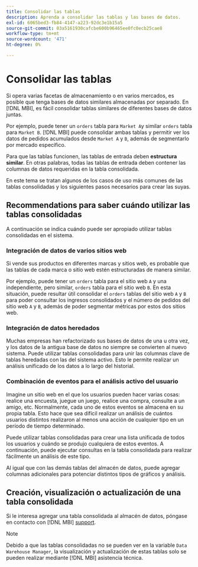 ```yaml
---
title: Consolidar las tablas
description: Aprenda a consolidar las tablas y las bases de datos.
exl-id: 6065bed3-fb84-4147-a223-92dc3e1b15a5
source-git-commit: 03a5161930cafcbe600b96465ee0fc0ecb25cae8
workflow-type: tm+mt
source-wordcount: '471'
ht-degree: 0%

---
```


# Consolidar las tablas

Si opera varias facetas de almacenamiento o en varios mercados, es posible que tenga bases de datos similares almacenadas por separado. En [!DNL MBI], es fácil consolidar tablas similares de diferentes bases de datos juntas.

Por ejemplo, puede tener un `orders` tabla para `Market A`y similar `orders` tabla para `Market B`. [!DNL MBI] puede consolidar ambas tablas y permitir ver los datos de pedidos acumulados desde `Market A` y `B`, además de segmentarlo por mercado específico.

Para que las tablas funcionen, las tablas de entrada deben **estructura similar**. En otras palabras, todas las tablas de entrada deben contener las columnas de datos requeridas en la tabla consolidada.

En este tema se tratan algunos de los casos de uso más comunes de las tablas consolidadas y los siguientes pasos necesarios para crear las suyas.

## Recommendations para saber cuándo utilizar las tablas consolidadas

A continuación se indica cuándo puede ser apropiado utilizar tablas consolidadas en el sistema.

### Integración de datos de varios sitios web

Si vende sus productos en diferentes marcas y sitios web, es probable que las tablas de cada marca o sitio web estén estructuradas de manera similar.

Por ejemplo, puede tener un `orders` tabla para el sitio web `A` y una independiente, pero similar, `orders` tabla para el sitio web `B`. En esta situación, puede resultar útil consolidar el `orders` tablas del sitio web `A` y `B` para poder consultar los ingresos consolidados y el número de pedidos del sitio web `A` y `B`, además de poder segmentar métricas por estos dos sitios web.

### Integración de datos heredados

Muchas empresas han refactorizado sus bases de datos de una u otra vez, y los datos de la antigua base de datos no siempre se convierten al nuevo sistema. Puede utilizar tablas consolidadas para unir las columnas clave de tablas heredadas con las del sistema activo. Esto le permite realizar un análisis unificado de los datos a lo largo del historial.

### Combinación de eventos para el análisis activo del usuario

Imagine un sitio web en el que los usuarios pueden hacer varias cosas: realice una encuesta, juegue un juego, realice una compra, consulte a un amigo, etc. Normalmente, cada uno de estos eventos se almacena en su propia tabla. Esto hace que sea difícil realizar un análisis de cuántos usuarios distintos realizaron al menos una acción de cualquier tipo en un período de tiempo determinado.

Puede utilizar tablas consolidadas para crear una lista unificada de todos los usuarios y cuándo se produjo cualquiera de estos eventos. A continuación, puede ejecutar consultas en la tabla consolidada para realizar fácilmente un análisis de este tipo.

Al igual que con las demás tablas del almacén de datos, puede agregar columnas adicionales para potenciar distintos tipos de gráficos y análisis.

## Creación, visualización o actualización de una tabla consolidada

Si le interesa agregar una tabla consolidada al almacén de datos, póngase en contacto con [!DNL MBI] [support](../guide-overview.md).

>[!NOTE]
>
>Debido a que las tablas consolidadas no se pueden ver en la variable `Data Warehouse Manager`, la visualización y actualización de estas tablas solo se pueden realizar mediante [!DNL MBI] asistencia técnica.
